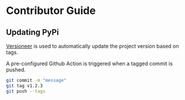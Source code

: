 # Contributor Guide

## Updating PyPi

[Versioneer](https://github.com/python-versioneer/python-versioneer) is used to automatically update the project version based on tags.

A pre-configured Github Action is triggered when a tagged commit is pushed.

```bash
git commit -m "message"
git tag v1.2.3
git push --tags
```
